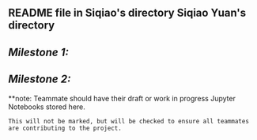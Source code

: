 README file in Siqiao's directory
**Siqiao Yuan's directory**
---
*Milestone 1:*
---
*Milestone 2:*
---




**note: 
    Teammate should have their draft or work in progress Jupyter Notebooks stored here. 

    This will not be marked, but will be checked to ensure all teammates are contributing to the project.